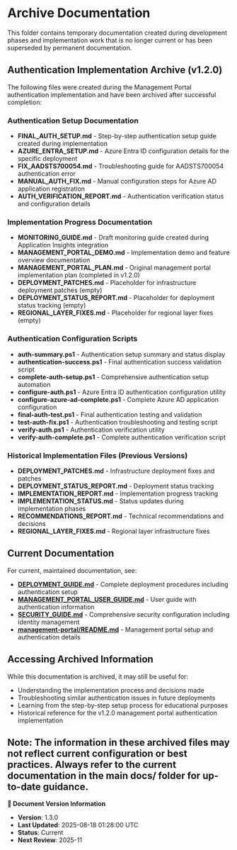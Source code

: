 # Archive Documentation

This folder contains temporary documentation created during development phases and implementation work that is no longer current or has been superseded by permanent documentation.

## Authentication Implementation Archive (v1.2.0)

The following files were created during the Management Portal authentication implementation and have been archived after successful completion:

### Authentication Setup Documentation

- **FINAL_AUTH_SETUP.md** - Step-by-step authentication setup guide created during implementation
- **AZURE_ENTRA_SETUP.md** - Azure Entra ID configuration details for the specific deployment
- **FIX_AADSTS700054.md** - Troubleshooting guide for AADSTS700054 authentication error
- **MANUAL_AUTH_FIX.md** - Manual configuration steps for Azure AD application registration
- **AUTH_VERIFICATION_REPORT.md** - Authentication verification status and configuration details

### Implementation Progress Documentation  

- **MONITORING_GUIDE.md** - Draft monitoring guide created during Application Insights integration
- **MANAGEMENT_PORTAL_DEMO.md** - Implementation demo and feature overview documentation
- **MANAGEMENT_PORTAL_PLAN.md** - Original management portal implementation plan (completed in v1.2.0)
- **DEPLOYMENT_PATCHES.md** - Placeholder for infrastructure deployment patches (empty)
- **DEPLOYMENT_STATUS_REPORT.md** - Placeholder for deployment status tracking (empty)
- **REGIONAL_LAYER_FIXES.md** - Placeholder for regional layer fixes (empty)

### Authentication Configuration Scripts

- **auth-summary.ps1** - Authentication setup summary and status display
- **authentication-success.ps1** - Final authentication success validation script
- **complete-auth-setup.ps1** - Comprehensive authentication setup automation
- **configure-auth.ps1** - Azure Entra ID authentication configuration utility
- **configure-azure-ad-complete.ps1** - Complete Azure AD application configuration
- **final-auth-test.ps1** - Final authentication testing and validation
- **test-auth-fix.ps1** - Authentication troubleshooting and testing script
- **verify-auth.ps1** - Authentication verification utility
- **verify-auth-complete.ps1** - Complete authentication verification script

### Historical Implementation Files (Previous Versions)

- **DEPLOYMENT_PATCHES.md** - Infrastructure deployment fixes and patches
- **DEPLOYMENT_STATUS_REPORT.md** - Deployment status tracking
- **IMPLEMENTATION_REPORT.md** - Implementation progress tracking
- **IMPLEMENTATION_STATUS.md** - Status updates during implementation phases
- **RECOMMENDATIONS_REPORT.md** - Technical recommendations and decisions
- **REGIONAL_LAYER_FIXES.md** - Regional layer infrastructure fixes

## Current Documentation

For current, maintained documentation, see:

- **[DEPLOYMENT_GUIDE.md](../DEPLOYMENT_GUIDE.md)** - Complete deployment procedures including authentication setup
- **[MANAGEMENT_PORTAL_USER_GUIDE.md](../MANAGEMENT_PORTAL_USER_GUIDE.md)** - User guide with authentication information
- **[SECURITY_GUIDE.md](../SECURITY_GUIDE.md)** - Comprehensive security configuration including identity management
- **[management-portal/README.md](../../management-portal/README.md)** - Management portal setup and authentication details

## Accessing Archived Information

While this documentation is archived, it may still be useful for:

- Understanding the implementation process and decisions made
- Troubleshooting similar authentication issues in future deployments
- Learning from the step-by-step setup process for educational purposes
- Historical reference for the v1.2.0 management portal authentication implementation

**Note**: The information in these archived files may not reflect current configuration or best practices. Always refer to the current documentation in the main docs/ folder for up-to-date guidance.
---

**📝 Document Version Information**
- **Version**: 1.3.0
- **Last Updated**: 2025-08-18 01:28:00 UTC  
- **Status**: Current
- **Next Review**: 2025-11